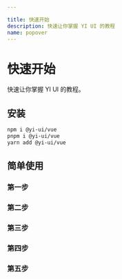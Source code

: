 ```yaml
---

title: 快速开始
description: 快速让你掌握 YI UI 的教程
name: popover
---
```


# 快速开始

<Description>

快速让你掌握 YI UI 的教程。

</Description>

## 安装

```bash
npm i @yi-ui/vue
pnpm i @yi-ui/vue
yarn add @yi-ui/vue
```

## 简单使用

### 第一步

### 第二步

### 第三步

### 第四步

### 第五步
